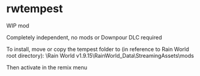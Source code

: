 # rwtempest
WIP mod

Completely independent, no mods or Downpour DLC required

To install, move or copy the tempest folder to (in reference to Rain World root directory):
\Rain World v1.9.15\RainWorld_Data\StreamingAssets\mods

Then activate in the remix menu

